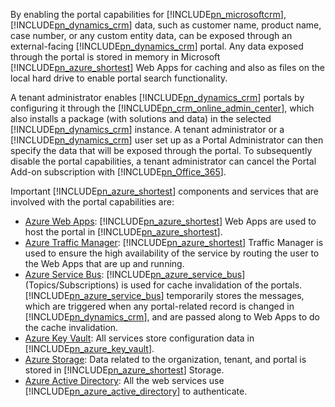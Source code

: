 By enabling the portal capabilities for [!INCLUDE[pn_microsoftcrm](../../portals/includes/pn-microsoftcrm.md)], [!INCLUDE[pn_dynamics_crm](../../portals/includes/pn-dynamics-crm.md)] data, such as customer name, product name, case number, or any custom entity data, can be exposed through an external-facing [!INCLUDE[pn_dynamics_crm](../../portals/includes/pn-dynamics-crm.md)] portal. Any data exposed through the portal is stored in memory in Microsoft [!INCLUDE[pn_azure_shortest](../../portals/includes/pn-azure-shortest.md)] Web Apps for caching and also as files on the local hard drive to enable portal search functionality.

A tenant administrator enables [!INCLUDE[pn_dynamics_crm](../../portals/includes/pn-dynamics-crm.md)] portals by configuring it through the [!INCLUDE[pn_crm_online_admin_center](../../portals/includes/pn-crm-online-admin-center.md)], which also installs a package (with solutions and data) in the selected [!INCLUDE[pn_dynamics_crm](../../portals/includes/pn-dynamics-crm.md)] instance. A tenant administrator or a [!INCLUDE[pn_dynamics_crm](../../portals/includes/pn-dynamics-crm.md)] user set up as a Portal Administrator can then specify the data that will be exposed through the portal. To subsequently disable the portal capabilities, a tenant administrator can cancel the Portal Add-on subscription with [!INCLUDE[pn_Office_365](../../portals/includes/pn-office-365.md)].

Important [!INCLUDE[pn_azure_shortest](../../portals/includes/pn-azure-shortest.md)] components and services that are involved with the portal capabilities are:
- [Azure Web Apps](https://azure.microsoft.com/services/app-service/web/): [!INCLUDE[pn_azure_shortest](../../portals/includes/pn-azure-shortest.md)] Web Apps are used to host the portal in [!INCLUDE[pn_azure_shortest](../../portals/includes/pn-azure-shortest.md)].
- [Azure Traffic Manager](https://azure.microsoft.com/services/traffic-manager/): [!INCLUDE[pn_azure_shortest](../../portals/includes/pn-azure-shortest.md)] Traffic Manager is used to ensure the high availability of the service by routing the user to the Web Apps that are up and running. 
- [Azure Service Bus](https://azure.microsoft.com/services/service-bus/): [!INCLUDE[pn_azure_service_bus](../../portals/includes/pn-azure-service-bus.md)] (Topics/Subscriptions) is used for cache invalidation of the portals. [!INCLUDE[pn_azure_service_bus](../../portals/includes/pn-azure-service-bus.md)] temporarily stores the messages, which are triggered when any portal-related record is changed in [!INCLUDE[pn_dynamics_crm](../../portals/includes/pn-dynamics-crm.md)], and are passed along to Web Apps to do the cache invalidation. 
- [Azure Key Vault](https://azure.microsoft.com/services/key-vault/): All services store configuration data in [!INCLUDE[pn_azure_key_vault](../Token/pn_azure_key_vault.md)].
- [Azure Storage](https://azure.microsoft.com/services/storage/): Data related to the organization, tenant, and portal is stored in [!INCLUDE[pn_azure_shortest](../../portals/includes/pn-azure-shortest.md)] Storage.
- [Azure Active Directory](https://azure.microsoft.com/services/active-directory/): All the web services use [!INCLUDE[pn_azure_active_directory](../../portals/includes/pn-azure-active-directory.md)] to authenticate.
